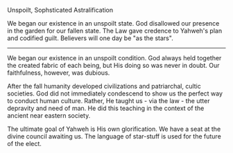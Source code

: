 Unspoilt, Sophsticated Astralification


We began our existence in an unspoilt state.
God disallowed our presence in the garden for our fallen state.
The Law gave credence to Yahweh's plan and codified guilt.
Believers will one day be "as the stars".

---

We began our existence in an unspoilt condition.
God always held together the created fabric of each being, but His doing so was never in doubt.
Our faithfulness, however, was dubious.

After the fall humanity developed civilizations and patriarchal, cultic societies.
God did not immediately condescend to show us the perfect way to conduct human culture.
Rather, He taught us - via the law - the utter depravity and need of man.
He did this teaching in the context of the ancient near eastern society.

The ultimate goal of Yahweh is His own glorification.
We have a seat at the divine council awaiting us.
The language of star-stuff is used for the future of the elect.
